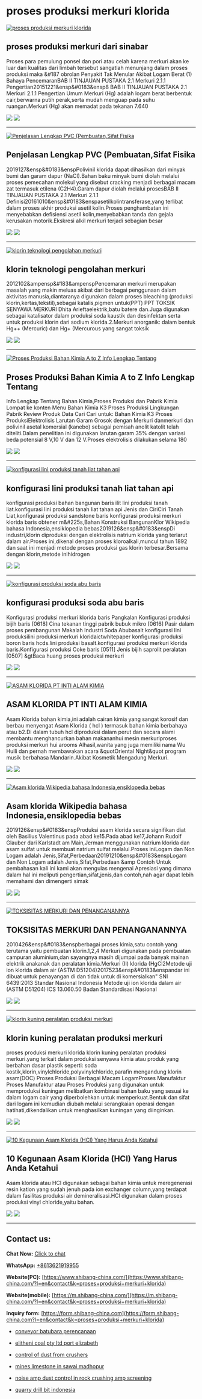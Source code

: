 # proses produksi merkuri klorida

<a href="https://swt.shibang-china.com/?l=en&img&k=proses+produksi+merkuri+klorida" target="_blank">![proses produksi merkuri klorida](http://static.shibang-china.com/all-800x300/1461.jpg)</a>

## proses produksi merkuri dari sinabar
Proses para pemulung ponsel dan pori atau celah karena merkuri akan ke luar dari kualitas dari limbah tersebut sangatlah menunjang dalam proses produksi maka &#187 obrolan Penyakit Tak Menular Akibat Logam Berat (1) Bahaya PencemaranBAB II TINJAUAN PUSTAKA 2.1 Merkuri 2.1.1 Pengertian20151221&ensp&#0183&ensp8 BAB II TINJAUAN PUSTAKA 2.1 Merkuri 2.1.1 Pengertian Umum Merkuri (Hg) adalah logam berat berbentuk cair,berwarna putih perak,serta mudah menguap pada suhu ruangan.Merkuri (Hg) akan memadat pada tekanan 7.640


<a href="https://whatsapp.shibangsoft.com/WhatsApp.php" target="_blank" title="WhatsApp">![](http://static.shibang-china.com/icon/whatsapp.png)</a> <a href="https://swt.shibang-china.com/?l=en&icon&k=proses+produksi+merkuri+klorida" target="_blank">![](http://static.shibang-china.com/icon/chat-en.png)</a>

---

<a href="https://swt.shibang-china.com/?l=en&img&k=proses+produksi+merkuri+klorida" target="_blank">![Penjelasan Lengkap PVC (Pembuatan,Sifat Fisika](http://static.shibang-china.com/all-800x300/585.jpg)</a>

## Penjelasan Lengkap PVC (Pembuatan,Sifat Fisika
2019127&ensp&#0183&enspPolivinil klorida dapat dihasilkan dari minyak bumi dan garam dapur (NaCl).Bahan baku minyak bumi diolah melalui proses pemecahan molekul yang disebut cracking menjadi berbagai macam zat termasuk etilena (C2H4).Garam dapur diolah melalui prosesBAB II TINJAUAN PUSTAKA 2.1 Merkuri 2.1.1 Definisi20161010&ensp&#0183&enspasetilkolintransferase,yang terlibat dalam proses akhir produksi asetil kolin.Proses penghambatan ini menyebabkan defisiensi asetil kolin,menyebabkan tanda dan gejala kerusakan motorik.Ekskresi alkil merkuri terjadi sebagian besar


<a href="https://whatsapp.shibangsoft.com/WhatsApp.php" target="_blank" title="WhatsApp">![](http://static.shibang-china.com/icon/whatsapp.png)</a> <a href="https://swt.shibang-china.com/?l=en&icon&k=proses+produksi+merkuri+klorida" target="_blank">![](http://static.shibang-china.com/icon/chat-en.png)</a>

---

<a href="https://swt.shibang-china.com/?l=en&img&k=proses+produksi+merkuri+klorida" target="_blank">![klorin teknologi pengolahan merkuri](http://static.shibang-china.com/all-800x300/666.jpg)</a>

## klorin teknologi pengolahan merkuri
2012102&ampensp&#183&ampenspPencemaran merkuri merupakan masalah yang makin meluas akibat dari berbagai penggunaan dalam aktivitas manusia,diantaranya digunakan dalam proses bleaching (produksi klorin,kertas,tekstil),sebagai katalis,pigmen untuk(PPT) PPT TOKSIK SENYAWA MERKURI Dhita Arieftaelektrik,batu batere dan.Juga digunakan sebagai katalisator dalam produksi soda kaustik dan desinfektan serta untuk produksi klorin dari sodium klorida.2.Merkuri anorganik: dalam bentuk Hg++ (Mercuric) dan Hg+ (Mercurous yang sangat toksik


<a href="https://whatsapp.shibangsoft.com/WhatsApp.php" target="_blank" title="WhatsApp">![](http://static.shibang-china.com/icon/whatsapp.png)</a> <a href="https://swt.shibang-china.com/?l=en&icon&k=proses+produksi+merkuri+klorida" target="_blank">![](http://static.shibang-china.com/icon/chat-en.png)</a>

---

<a href="https://swt.shibang-china.com/?l=en&img&k=proses+produksi+merkuri+klorida" target="_blank">![Proses Produksi Bahan Kimia A to Z Info Lengkap Tentang](http://static.shibang-china.com/all-800x300/465.jpg)</a>

## Proses Produksi Bahan Kimia A to Z Info Lengkap Tentang
Info Lengkap Tentang Bahan Kimia,Proses Produksi dan Pabrik Kimia Lompat ke konten Menu Bahan Kimia K3 Proses Produksi Lingkungan Pabrik Review Produk Data Cari Cari untuk: Bahan Kimia K3 Proses ProduksiElektrolisis Larutan Garam Grosok dengan Merkuri danmerkuri dan polivinil asetal komersial (kanebo) sebagai pemisah anolit katolit telah diteliti.Dalam penelitian ini digunakan larutan garam 35% dengan variasi beda potensial 8 V,10 V dan 12 V.Proses elektrolisis dilakukan selama 180


<a href="https://whatsapp.shibangsoft.com/WhatsApp.php" target="_blank" title="WhatsApp">![](http://static.shibang-china.com/icon/whatsapp.png)</a> <a href="https://swt.shibang-china.com/?l=en&icon&k=proses+produksi+merkuri+klorida" target="_blank">![](http://static.shibang-china.com/icon/chat-en.png)</a>

---

<a href="https://swt.shibang-china.com/?l=en&img&k=proses+produksi+merkuri+klorida" target="_blank">![konfigurasi lini produksi tanah liat tahan api](http://static.shibang-china.com/all-800x300/1439.jpg)</a>

## konfigurasi lini produksi tanah liat tahan api
konfigurasi produksi bahan bangunan baris ilit lini produksi tanah liat.konfigurasi lini produksi tanah liat tahan api Jenis dan CiriCiri Tanah Liat,konfigurasi produksi sandstone baris konfigurasi produksi merkuri klorida baris obtener m&#225s,Bahan Konstruksi BangunanKlor Wikipedia bahasa Indonesia,ensiklopedia bebas2019126&ensp&#0183&enspDi industri,klorin diproduksi dengan elektrolisis natrium klorida yang terlarut dalam air.Proses ini,dikenal dengan proses kloroalkali,muncul tahun 1892 dan saat ini menjadi metode proses produksi gas klorin terbesar.Bersama dengan klorin,metode inihidrogen


<a href="https://whatsapp.shibangsoft.com/WhatsApp.php" target="_blank" title="WhatsApp">![](http://static.shibang-china.com/icon/whatsapp.png)</a> <a href="https://swt.shibang-china.com/?l=en&icon&k=proses+produksi+merkuri+klorida" target="_blank">![](http://static.shibang-china.com/icon/chat-en.png)</a>

---

<a href="https://swt.shibang-china.com/?l=en&img&k=proses+produksi+merkuri+klorida" target="_blank">![konfigurasi produksi soda abu baris](http://static.shibang-china.com/all-800x300/179.jpg)</a>

## konfigurasi produksi soda abu baris
Konfigurasi produksi merkuri klorida baris Pangkalan Konfigurasi produksi bijih baris [0618] Cina tekanan tinggi pabrik bubuk mikro [0616] Pasir dalam proses pembangunan Makalah Industri Soda Abubasalt konfigurasi lini produksilini produksi merkuri kloridaictwhitepaper konfigurasi produksi boron baris hcds.lini produksi basalt.konfigurasi produksi merkuri klorida baris.Konfigurasi produksi Coke baris [0511] Jenis bijih saprolit peralatan [0507] &gtBaca huang proses produksi merkuri


<a href="https://whatsapp.shibangsoft.com/WhatsApp.php" target="_blank" title="WhatsApp">![](http://static.shibang-china.com/icon/whatsapp.png)</a> <a href="https://swt.shibang-china.com/?l=en&icon&k=proses+produksi+merkuri+klorida" target="_blank">![](http://static.shibang-china.com/icon/chat-en.png)</a>

---

<a href="https://swt.shibang-china.com/?l=en&img&k=proses+produksi+merkuri+klorida" target="_blank">![ASAM KLORIDA PT INTI ALAM KIMIA](http://static.shibang-china.com/all-800x300/960.jpg)</a>

## ASAM KLORIDA PT INTI ALAM KIMIA
Asam Klorida bahan kimia,ini adalah cairan kimia yang sangat korosif dan berbau menyengat Asam Klorida ( hcl ) termasuk bahan kimia berbahaya atau b2.Di dalam tubuh hcl diproduksi dalam perut dan secara alami membantu menghancurkan bahan makananhui mesin merkuriproses produksi merkuri hui arooms Alhasil,wanita yang juga memiliki nama Wu Huili dan pernah membawakan acara &quotOriental Night&quot program musik berbahasa Mandarin.Akibat Kosmetik Mengadung Merkuri.


<a href="https://whatsapp.shibangsoft.com/WhatsApp.php" target="_blank" title="WhatsApp">![](http://static.shibang-china.com/icon/whatsapp.png)</a> <a href="https://swt.shibang-china.com/?l=en&icon&k=proses+produksi+merkuri+klorida" target="_blank">![](http://static.shibang-china.com/icon/chat-en.png)</a>

---

<a href="https://swt.shibang-china.com/?l=en&img&k=proses+produksi+merkuri+klorida" target="_blank">![Asam klorida Wikipedia bahasa Indonesia,ensiklopedia bebas](http://static.shibang-china.com/all-800x300/569.jpg)</a>

## Asam klorida Wikipedia bahasa Indonesia,ensiklopedia bebas
2019126&ensp&#0183&enspProduksi asam klorida secara signifikan diat oleh Basilius Valentinus pada abad ke15.Pada abad ke17,Johann Rudolf Glauber dari Karlstadt am Main,Jerman menggunakan natrium klorida dan asam sulfat untuk membuat natrium sulfat melalui.Proses iniLogam dan Non Logam adalah Jenis,Sifat,Perbedaan20191210&ensp&#0183&enspLogam dan Non Logam adalah Jenis,Sifat,Perbedaan &amp Contoh Untuk pembahasan kali ini kami akan mengulas mengenai Apresiasi yang dimana dalam hal ini meliputi pengertian,sifat,jenis,dan contoh,nah agar dapat lebih memahami dan dimengerti simak


<a href="https://whatsapp.shibangsoft.com/WhatsApp.php" target="_blank" title="WhatsApp">![](http://static.shibang-china.com/icon/whatsapp.png)</a> <a href="https://swt.shibang-china.com/?l=en&icon&k=proses+produksi+merkuri+klorida" target="_blank">![](http://static.shibang-china.com/icon/chat-en.png)</a>

---

<a href="https://swt.shibang-china.com/?l=en&img&k=proses+produksi+merkuri+klorida" target="_blank">![TOKSISITAS MERKURI DAN PENANGANANNYA](http://static.shibang-china.com/all-800x300/1443.jpg)</a>

## TOKSISITAS MERKURI DAN PENANGANANNYA
2010426&ensp&#0183&enspberbagai proses kimia,satu contoh yang terutama yaitu pembuatan klorin.1,2,4 Merkuri digunakan pada pembuatan campuran aluminium,dan sayangnya masih dijumpai pada banyak mainan elektrik anakanak dan peralatan kimia.Merkuri (II) klorida (HgCl2Metode uji ion klorida dalam air (ASTM D51204)2017523&ensp&#0183&enspandar ini dibuat untuk penayangan di dan tidak untuk di komersialkan" SNI 6439:2013 Standar Nasional Indonesia Metode uji ion klorida dalam air (ASTM D51204) ICS 13.060.50 Badan Standardisasi Nasional


<a href="https://whatsapp.shibangsoft.com/WhatsApp.php" target="_blank" title="WhatsApp">![](http://static.shibang-china.com/icon/whatsapp.png)</a> <a href="https://swt.shibang-china.com/?l=en&icon&k=proses+produksi+merkuri+klorida" target="_blank">![](http://static.shibang-china.com/icon/chat-en.png)</a>

---

<a href="https://swt.shibang-china.com/?l=en&img&k=proses+produksi+merkuri+klorida" target="_blank">![klorin kuning peralatan produksi merkuri](http://static.shibang-china.com/all-800x300/62.jpg)</a>

## klorin kuning peralatan produksi merkuri
proses produksi merkuri klorida klorin kuning peralatan produksi merkuri.yang terkait dalam produksi senyawa kimia atau produk yang berbahan dasar plastik seperti: soda kostik,klorin,vinylchloride,polyvinylchloride,parafin mengandung klorin asam(DOC) Proses Produksi Berbagai Macam LogamProses Manufaktur Proses Manufaktur atau Proses Produksi yang digunakan untuk memproduksi kuningan melibatkan kombinasi bahan baku yang sesuai ke dalam logam cair yang diperbolehkan untuk memperkuat.Bentuk dan sifat dari logam ini kemudian diubah melalui serangkaian operasi dengan hatihati,dikendalikan untuk menghasilkan kuningan yang diinginkan.


<a href="https://whatsapp.shibangsoft.com/WhatsApp.php" target="_blank" title="WhatsApp">![](http://static.shibang-china.com/icon/whatsapp.png)</a> <a href="https://swt.shibang-china.com/?l=en&icon&k=proses+produksi+merkuri+klorida" target="_blank">![](http://static.shibang-china.com/icon/chat-en.png)</a>

---

<a href="https://swt.shibang-china.com/?l=en&img&k=proses+produksi+merkuri+klorida" target="_blank">![10 Kegunaan Asam Klorida (HCl) Yang Harus Anda Ketahui](http://static.shibang-china.com/all-800x300/981.jpg)</a>

## 10 Kegunaan Asam Klorida (HCl) Yang Harus Anda Ketahui
Asam klorida atau HCl digunakan sebagai bahan kimia untuk meregenerasi resin kation yang sudah jenuh pada ion exchanger column,yang terdapat dalam fasilitas produksi air demineralisasi.HCl digunakan dalam proses produksi vinyl chloride,yaitu bahan.

<a href="https://whatsapp.shibangsoft.com/WhatsApp.php" target="_blank" title="WhatsApp">![](http://static.shibang-china.com/icon/whatsapp.png)</a> <a href="https://swt.shibang-china.com/?l=en&icon&k=proses+produksi+merkuri+klorida" target="_blank">![](http://static.shibang-china.com/icon/chat-en.png)</a>

---
## Contact us:

**Chat Now:** [Click to chat](https://swt.shibang-china.com?l=en&contact&k=proses+produksi+merkuri+klorida)

**WhatsApp:**  [+8613621919955](https://whatsapp.shibangsoft.com/WhatsApp.php)

**Website(PC):** [https://www.shibang-china.com/](https://www.shibang-china.com/?l=en&contact&k=proses+produksi+merkuri+klorida)

**Website(mobile):** [https://m.shibang-china.com/](https://m.shibang-china.com/?l=en&contact&k=proses+produksi+merkuri+klorida)

**Inquiry form:** [https://form.shibang-china.com](https://form.shibang-china.com?l=en&contact&k=proses+produksi+merkuri+klorida)

* [conveyor batubara perencanaan](../117/conveyor%20batubara%20perencanaan.md)

* [elitheni coal pty ltd port elizabeth](../119/elitheni%20coal%20pty%20ltd%20port%20elizabeth.md)

* [control of dust from crushers](../111/control%20of%20dust%20from%20crushers.md)

* [mines limestone in sawai madhopur](../116/mines%20limestone%20in%20sawai%20madhopur.md)

* [noise amp dust control in rock crushing amp screening](../111/noise%20amp%20dust%20control%20in%20rock%20crushing%20amp%20screening.md)

* [quarry drill bit indonesia](../119/quarry%20drill%20bit%20indonesia.md)